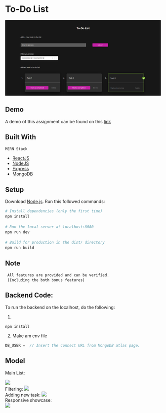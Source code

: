 # To-Do List

<img src="./public/header.png"/>

## Demo

A demo of this assignment can be found on this [link](https://revirt-todo-list-fnoczpilu-sahil9510.vercel.app/)

## Built With
```
MERN Stack
```

- [ReactJS](https://reactjs.org/)
- [NodeJS](https://nodejs.org/en/)
- [Express](https://expressjs.com/)
- [MongoDB](https://www.mongodb.com/)


## Setup
Download [Node.js](https://nodejs.org/en/download/).
Run this followed commands:

``` bash
# Install dependencies (only the first time)
npm install

# Run the local server at localhost:8080
npm run dev

# Build for production in the dist/ directory
npm run build
```
## Note
```
 All features are provided and can be verified.
 (Including the both bonus features)
 ```

 ## Backend Code:
 To run the backend on the localhost, do the following:

1. 
```
npm install
```
2. Make am env file
```js
DB_USER =  // Insert the connect URL from MongoDB atlas page.
````

## Model

Main List:

<img  src="./public/1.png"/>
<br/>
Filtering:
<img src="./public/2.png"/>
<br/>
Adding new task:
<img src="./public/3.png"/>
<br/>
Responsive showcase:
<br/>
<img  src="./public/4.png"/>




